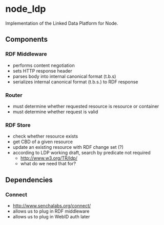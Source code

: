 # node_ldp

Implementation of the Linked Data Platform for Node.

## Components

### RDF Middleware

* performs content negotiation
* sets HTTP response header
* parses body into internal canonical format (t.b.s)
* serializes internal canonical format (t.b.s.) to RDF response

### Router

* must determine whether requested resource is resource or container
* must determine whether request is valid

### RDF Store

* check whether resource exists
* get CBD of a given resource
* update an existing resource with RDF change set (?)
* according to LDP working draft, search by predicate not required
  * http://www.w3.org/TR/ldp/
  * what do we need that for?

## Dependencies

### Connect

* http://www.senchalabs.org/connect/
* allows us to plug in RDF middleware
* allows us to plug in WebID auth later

